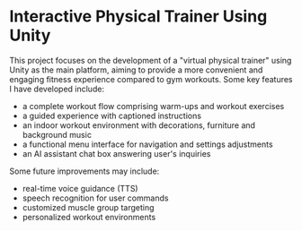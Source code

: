 # Interactive Physical Trainer Using Unity

This project focuses on the development of a "virtual physical trainer" using Unity as the main platform, aiming to provide a more convenient and engaging fitness experience compared to gym workouts. Some key features I have developed include: 
- a complete workout flow comprising warm-ups and workout exercises
- a guided experience with captioned instructions
- an indoor workout environment with decorations, furniture and background music
- a functional menu interface for navigation and settings adjustments
- an AI assistant chat box answering user's inquiries

Some future improvements may include:
- real-time voice guidance (TTS)
- speech recognition for user commands
- customized muscle group targeting
- personalized workout environments
